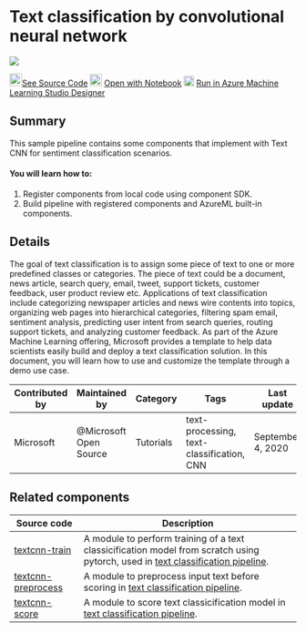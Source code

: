# Text classification by convolutional neural network
![](https://contentmamluswest001.blob.core.windows.net/content/14b2744cf8d6418c87ffddc3f3127242/9502630827244d60a1214f250e3bbca7/f43e79f47d8a4219bf8613d271ea2c45/image?18739520845379465)

<img src="https://maxcdn.icons8.com/Share/icon/p1em/Logos/github1600.png" width=22px>[See Source Code]()
<img width=21px src="https://upload.wikimedia.org/wikipedia/commons/thumb/3/38/Jupyter_logo.svg/1200px-Jupyter_logo.svg.png"> [Open with Notebook]()
<img src="https://ms-toolsai.gallerycdn.vsassets.io/extensions/ms-toolsai/vscode-ai/0.5.1/1556575437282/Microsoft.VisualStudio.Services.Icons.Default" width=18px> [Run in Azure Machine Learning Studio Designer]()
## Summary
This sample pipeline contains some components that implement with Text CNN for sentiment classification scenarios.

#### You will learn how to:

1. Register components from local code using component SDK.
2. Build pipeline with registered components and AzureML built-in components.

## Details

The goal of text classification is to assign some piece of text to one or more predefined classes or categories. The piece of text could be a document, news article, search query, email, tweet, support tickets, customer feedback, user product review etc. Applications of text classification include categorizing newspaper articles and news wire contents into topics, organizing web pages into hierarchical categories, filtering spam email, sentiment analysis, predicting user intent from search queries, routing support tickets, and analyzing customer feedback. As part of the Azure Machine Learning offering, Microsoft provides a template to help data scientists easily build and deploy a text classification solution. In this document, you will learn how to use and customize the template through a demo use case.

| Contributed by | Maintained by | Category | Tags | Last update | 
|---|---|---|---|---|
| Microsoft | @Microsoft Open Source | Tutorials |text-processing, text-classification, CNN| September 4, 2020

## Related components
| Source code               | Description                                                  |
| --- |--- |
| [textcnn-train](textcnn-train) | A module to perform training of a text classicification model from scratch using pytorch, used in [text classification pipeline](../text-classification.ipynb). |
| [textcnn-preprocess](textcnn-preprocess) | A module to preprocess input text before scoring in [text classification pipeline](../text-classification.ipynb). |
| [textcnn-score](textcnn-score) | A module to score text classicification model in [text classification pipeline](../text-classification.ipynb). |
